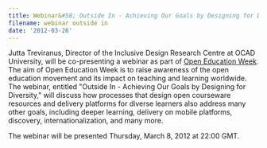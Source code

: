 ```yaml
---
title: Webinar&#58; Outside In - Achieving Our Goals by Designing for Diversity
filename: webinar outside in
date: '2012-03-26'
---
```

Jutta Treviranus, Director of the Inclusive Design Research Centre at OCAD University,
will be co-presenting a webinar as part of
[Open Education Week](http://www.openeducationweek.org/).
The aim of Open Education Week is to raise awareness of the open education movement
and its impact on teaching and learning worldwide. The webinar, entitled "Outside
In - Achieving Our Goals by Designing for Diversity," will discuss how processes
that design open courseware resources and delivery platforms for diverse learners
also address many other goals, including deeper learning, delivery on mobile
platforms, discovery, internationalization, and many more.

The webinar will be presented Thursday, March 8, 2012 at 22:00 GMT.
